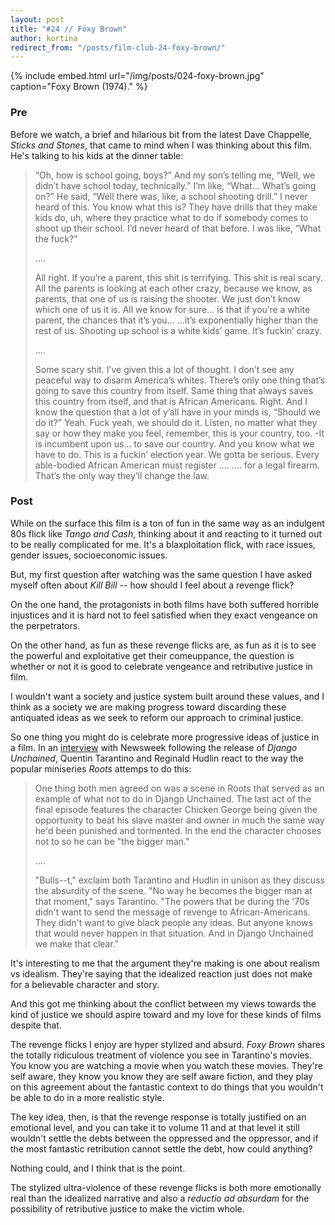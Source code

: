 ```yaml
---
layout: post
title: "#24 // Foxy Brown"
author: kortina
redirect_from: "/posts/film-club-24-foxy-brown/"
---
```


{% include embed.html url="/img/posts/024-foxy-brown.jpg" caption="Foxy Brown (1974)." %}

### Pre

Before we watch, a brief and hilarious bit from the latest Dave Chappelle, _Sticks and Stones_, that came to mind when I
was thinking about this film. He's talking to his kids at the dinner table:

> “Oh, how is school going, boys?” And my son’s telling me, “Well, we didn’t have school today,
> technically.” I’m like, “What… What’s going on?” He said, “Well there was, like, a school shooting
> drill.” I never heard of this. You know what this is? They have drills that they make kids do, uh,
> where they practice what to do if somebody comes to shoot up their school. I’d never heard of that
> before. I was like, “What the fuck?”
>
> ....
>
> All right. If you’re a parent, this shit is terrifying. This shit is real scary. All the parents
> is looking at each other crazy, because we know, as parents, that one of us is raising the
> shooter. We just don’t know which one of us it is. All we know for sure… is that if you’re a white
> parent, the chances that it’s you… …it’s exponentially higher than the rest of us. Shooting up
> school is a white kids’ game. It’s fuckin’ crazy.
>
> ....
>
> Some scary shit. I’ve given this a lot of thought. I don’t see any peaceful way to disarm
> America’s whites. There’s only one thing that’s going to save this country from itself. Same thing
> that always saves this country from itself, and that is African Americans. Right. And I know the
> question that a lot of y’all have in your minds is, “Should we do it?” Yeah. Fuck yeah, we should
> do it. Listen, no matter what they say or how they make you feel, remember, this is your country,
> too. -It is incumbent upon us… to save our country. And you know what we have to do. This is a
> fuckin’ election year. We gotta be serious. Every able-bodied African American must register ....
> .... for a legal firearm. That’s the only way they’ll change the law.

### Post

While on the surface this film is a ton of fun in the same way as an indulgent 80s flick like _Tango
and Cash_, thinking about it and reacting to it turned out to be really complicated for me. It's a
blaxploitation flick, with race issues, gender issues, socioeconomic issues.

But, my first question after watching was the same question I have asked myself often about _Kill Bill_
-- how should I feel about a revenge flick?

On the one hand, the protagonists in both films have both suffered horrible injustices and it is
hard not to feel satisfied when they exact vengeance on the perpetrators.

On the other hand, as fun as these revenge flicks are, as fun as it is to see the powerful and exploitative get
their comeuppance, the question is whether or not it is good to celebrate vengeance and retributive
justice in film.

I wouldn't want a society and justice system built around these values, and I think as a society we
are making progress toward discarding these antiquated ideas as we seek to reform our approach to criminal
justice.

So one thing you might do is celebrate more progressive ideas of justice in a film. In an
[interview](https://www.newsweek.com/quentin-tarantino-django-unchained-and-problem-roots-63453)
with Newsweek following the release of _Django Unchained_, Quentin Tarantino and Reginald Hudlin
react to the way the popular miniseries _Roots_ attemps to do this:

> One thing both men agreed on was a scene in Roots that served as an example of what not to do in
> Django Unchained. The last act of the final episode features the character Chicken George being
> given the opportunity to beat his slave master and owner in much the same way he'd been punished
> and tormented. In the end the character chooses not to so he can be "the bigger man."
>
> ....
>
> "Bulls--t," exclaim both Tarantino and Hudlin in unison as they discuss the absurdity of the
> scene. "No way he becomes the bigger man at that moment," says Tarantino. "The powers that be
> during the '70s didn't want to send the message of revenge to African-Americans. They didn't want
> to give black people any ideas. But anyone knows that would never happen in that situation. And in
> Django ­Unchained we make that clear."

It's interesting to me that the argument they're making is one about realism vs idealism. They're
saying that the idealized reaction just does not make for a believable character and story.

And this got me thinking about the conflict between my views towards the kind of justice we should
aspire toward and my love for these kinds of films despite that.

The revenge flicks I enjoy are hyper stylized and absurd. _Foxy Brown_ shares the totally ridiculous
treatment of violence you see in Tarantino's movies. You know you are watching a movie when you
watch these movies. They're self aware, they know you know they are self aware fiction, and they
play on this agreement about the fantastic context to do things that you wouldn't be able to do in a
more realistic style.

The key idea, then, is that the revenge response is totally justified on an emotional level, and you can take
it to volume 11 and at that level it still wouldn't settle the debts between the oppressed and the
oppressor, and if the most fantastic retribution cannot settle the debt, how could anything?

Nothing could, and I think that is the point.

The stylized ultra-violence of these revenge flicks is both more emotionally real than the idealized
narrative and also a _reductio ad absurdam_ for the possibility of retributive justice to make the
victim whole.

